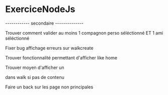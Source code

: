 # ExerciceNodeJs


------------ secondaire --------------

Trouver comment valider au moins 1 compagnon perso séléctionné ET 1 ami séléctionné

Fixer bug affichage erreurs sur walkcreate

Trouver fonctionnalité permettant d'afficher like home

Trouver moyen d'afficher un <p> dans walk si pas de contenu

Faire un back sur les page non principales